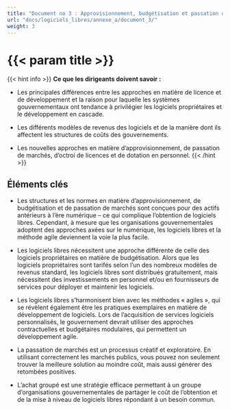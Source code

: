 ```yaml
---
title: "Document no 3 : Approvisionnement, budgétisation et passation de marchés"
url: "docs/logiciels_libres/annexe_a/document_3/"
weight: 3
---
```


# {{< param title >}}

{{< hint info >}}
**Ce que les dirigeants doivent savoir :**

- Les principales différences entre les approches en matière de licence et de développement et la raison pour laquelle les systèmes gouvernementaux ont tendance à privilégier les logiciels propriétaires et le développement en cascade.

- Les différents modèles de revenus des logiciels et de la manière dont ils affectent les structures de coûts des gouvernements.

- Les nouvelles approches en matière d’approvisionnement, de passation de marchés, d’octroi de licences et de dotation en personnel.
{{< /hint >}}

## Éléments clés

- Les structures et les normes en matière d’approvisionnement, de budgétisation et de passation de marchés sont conçues pour des actifs antérieurs à l’ère numérique – ce qui complique l’obtention de logiciels libres. Cependant, à mesure que les organisations gouvernementales adoptent des approches axées sur le numérique, les logiciels libres et la méthode agile deviennent la voie la plus facile.

- Les logiciels libres nécessitent une approche différente de celle des logiciels propriétaires en matière de budgétisation. Alors que les logiciels propriétaires sont tarifés selon l’un des nombreux modèles de revenus standard, les logiciels libres sont distribués gratuitement, mais nécessitent des investissements en personnel et/ou en fournisseurs de services pour déployer et maintenir les logiciels.

- Les logiciels libres s’harmonisent bien avec les méthodes « agiles », qui se révèlent également être les pratiques exemplaires en matière de développement de logiciels. Lors de l’acquisition de services logiciels personnalisés, le gouvernement devrait utiliser des approches contractuelles et budgétaires modulaires, qui permettent un développement agile.

- La passation de marchés est un processus créatif et exploratoire. En utilisant correctement les marchés publics, vous pouvez non seulement trouver la meilleure solution au moindre coût, mais aussi générer des retombées positives.

- L’achat groupé est une stratégie efficace permettant à un groupe d’organisations gouvernementales de partager le coût de l’obtention et de la mise à niveau de logiciels libres répondant à un besoin commun.
